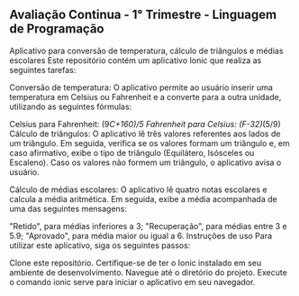 <h2> Avaliação Continua - 1° Trimestre - Linguagem de Programação</h2> 

Aplicativo para conversão de temperatura, cálculo de triângulos e médias escolares
Este repositório contém um aplicativo Ionic que realiza as seguintes tarefas:

Conversão de temperatura: O aplicativo permite ao usuário inserir uma temperatura em Celsius ou Fahrenheit e a converte para a outra unidade, utilizando as seguintes fórmulas:

Celsius para Fahrenheit: (9*C+160)/5
Fahrenheit para Celsius: (F-32)*(5/9)
Cálculo de triângulos: O aplicativo lê três valores referentes aos lados de um triângulo. Em seguida, verifica se os valores formam um triângulo e, em caso afirmativo, exibe o tipo de triângulo (Equilátero, Isósceles ou Escaleno). Caso os valores não formem um triângulo, o aplicativo avisa o usuário.

Cálculo de médias escolares: O aplicativo lê quatro notas escolares e calcula a média aritmética. Em seguida, exibe a média acompanhada de uma das seguintes mensagens:

"Retido", para médias inferiores a 3;
"Recuperação", para médias entre 3 e 5.9;
"Aprovado", para média maior ou igual a 6.
Instruções de uso
Para utilizar este aplicativo, siga os seguintes passos:

Clone este repositório.
Certifique-se de ter o Ionic instalado em seu ambiente de desenvolvimento.
Navegue até o diretório do projeto.
Execute o comando ionic serve para iniciar o aplicativo em seu navegador.
